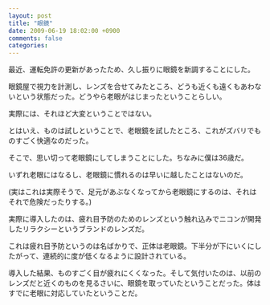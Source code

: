 ```yaml
---
layout: post
title: "眼鏡"
date: 2009-06-19 18:02:00 +0900
comments: false
categories: 
---
```



最近、運転免許の更新があったため、久し振りに眼鏡を新調することにした。

眼鏡屋で視力を計測し、レンズを合せてみたところ、どうも近くも遠くもあわないという状態だった。どうやら老眼がはじまったということらしい。

実際には、それほど大変ということではない。

とはいえ、ものは試しということで、老眼鏡を試したところ、これがズバリでものすごく快適なのだった。

そこで、思い切って老眼鏡にしてしまうことにした。ちなみに僕は36歳だ。

いずれ老眼にはなるし、老眼鏡に慣れるのは早いに越したことはないのだ。

(実はこれは実際そうで、足元があぶなくなってから老眼鏡にするのは、それはそれで危険だったりする。)

実際に導入したのは、疲れ目予防のためのレンズという触れ込みでニコンが開発したリラクシーというブランドのレンズだ。

これは疲れ目予防というのは名ばかりで、正体は老眼鏡。下半分が下にいくにしたがって、連続的に度が低くなるように設計されている。

導入した結果、ものすごく目が疲れにくくなった。そして気付いたのは、以前のレンズだと近くのものを見るさいに、眼鏡を取っていたということだった。体はすでに老眼に対応していたということだ。

